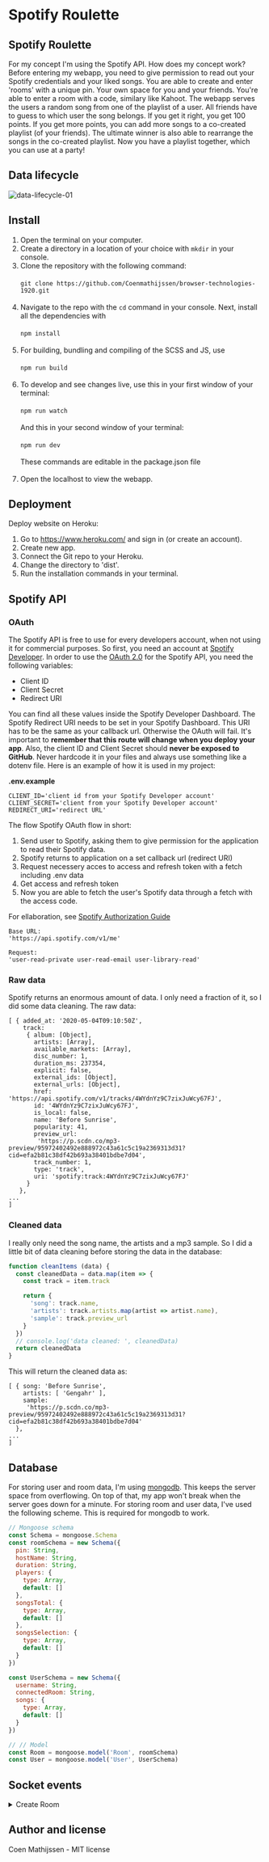 # Spotify Roulette
## Spotify Roulette
For my concept I'm using the Spotify API. How does my concept work? Before entering my webapp, you need to give permission to read out your Spotify credentials and your liked songs. You are able to create and enter 'rooms' with a unique pin. Your own space for you and your friends. You're able to enter a room with a code, similary like Kahoot. The webapp serves the users a random song from one of the playlist of a user. All friends have to guess to which user the song belongs. If you get it right, you get 100 points. If you get more points, you can add more songs to a co-created playlist (of your friends). The ultimate winner is also able to rearrange the songs in the co-created playlist. Now you have a playlist together, which you can use at a party!

## Data lifecycle
![data-lifecycle-01](https://user-images.githubusercontent.com/43337909/79839837-641a8400-83b5-11ea-896f-4e9dbc155346.jpg)

## Install
1. Open the terminal on your computer.
2. Create a directory in a location of your choice with `mkdir` in your console.
3. Clone the repository with the following command:
<br></br>
`git clone https://github.com/Coenmathijssen/browser-technologies-1920.git`
<br></br>
4. Navigate to the repo with the `cd` command in your console. Next, install all the dependencies with 
<br></br>
`npm install`
<br></br>
5. For building, bundling and compiling of the SCSS and JS, use
<br></br>
`npm run build`
<br></br>
6. To develop and see changes live, use this in your first window of your terminal:
<br></br>
`npm run watch`
<br></br>
And this in your second window of your terminal:
<br></br>
`npm run dev`
<br></br>
These commands are editable in the package.json file
<br></br>
6. Open the localhost to view the webapp.

## Deployment
Deploy website on Heroku:
1. Go to https://www.heroku.com/ and sign in (or create an account).
2. Create new app.
3. Connect the Git repo to your Heroku.
4. Change the directory to 'dist'.
5. Run the installation commands in your terminal.

## Spotify API
### OAuth
The Spotify API is free to use for every developers account, when not using it for commercial purposes. So first, you need an account at [Spotify Developer](https://developer.spotify.com/dashboard/). In order to use the [OAuth 2.0](https://oauth.net/2/) for the Spotify API, you need the following variables:
- Client ID
- Client Secret
- Redirect URI

You can find all these values inside the Spotify Developer Dashboard. The Spotify Redirect URI needs to be set in your Spotify Dashboard. This URI has to be the same as your callback url. Otherwise the OAuth will fail. It's important to **remember that this route will change when you deploy your app**. Also, the client ID and Client Secret should **never be exposed to GitHub**. Never hardcode it in your files and always use something like a dotenv file. Here is an example of how it is used in my project:

**.env.example**

```
CLIENT_ID='client id from your Spotify Developer account'
CLIENT_SECRET='client from your Spotify Developer account'
REDIRECT_URI='redirect URL'
```

The flow Spotify OAuth flow in short:
1. Send user to Spotify, asking them to give permission for the application to read their Spotify data. 
2. Spotify returns to application on a set callback url (redirect URI)
2. Request necessery acces to access and refresh token with a fetch including .env data
3. Get access and refresh token
4. Now you are able to fetch the user's Spotify data through a fetch with the access code.

For ellaboration, see [Spotify Authorization Guide](https://developer.spotify.com/documentation/general/guides/authorization-guide/)

```
Base URL:
'https://api.spotify.com/v1/me'

Request:
'user-read-private user-read-email user-library-read'
```

### Raw data
Spotify returns an enormous amount of data. I only need a fraction of it, so I did some data cleaning. The raw data:

```
[ { added_at: '2020-05-04T09:10:50Z',
    track:
     { album: [Object],
       artists: [Array],
       available_markets: [Array],
       disc_number: 1,
       duration_ms: 237354,
       explicit: false,
       external_ids: [Object],
       external_urls: [Object],
       href: 'https://api.spotify.com/v1/tracks/4WYdnYz9C7zixJuWcy67FJ',
       id: '4WYdnYz9C7zixJuWcy67FJ',
       is_local: false,
       name: 'Before Sunrise',
       popularity: 41,
       preview_url:
        'https://p.scdn.co/mp3-preview/95972402492e888972c43a61c5c19a2369313d31?cid=efa2b81c38df42b693a38401bdbe7d04',
       track_number: 1,
       type: 'track',
       uri: 'spotify:track:4WYdnYz9C7zixJuWcy67FJ'
     }
   },
...
]
```

### Cleaned data
I really only need the song name, the artists and a mp3 sample. So I did a little bit of data cleaning before storing the data in the database:

```javascript
function cleanItems (data) {
  const cleanedData = data.map(item => {
    const track = item.track

    return {
      'song': track.name,
      'artists': track.artists.map(artist => artist.name),
      'sample': track.preview_url
    }
  })
  // console.log('data cleaned: ', cleanedData)
  return cleanedData
}
```

This will return the cleaned data as:

```
[ { song: 'Before Sunrise',
    artists: [ 'Gengahr' ],
    sample:
     'https://p.scdn.co/mp3-preview/95972402492e888972c43a61c5c19a2369313d31?cid=efa2b81c38df42b693a38401bdbe7d04' 
  },
...
]
```

## Database 
For storing user and room data, I'm using [mongodb](https://www.mongodb.com/). This keeps the server space from overflowing. On top of that, my app won't break when the server goes down for a minute. For storing room and user data, I've used the following scheme. This is required for mongodb to work.

```javascript
// Mongoose schema
const Schema = mongoose.Schema
const roomSchema = new Schema({
  pin: String,
  hostName: String,
  duration: String,
  players: {
    type: Array,
    default: []
  },
  songsTotal: {
    type: Array,
    default: []
  },
  songsSelection: {
    type: Array,
    default: []
  }
})

const UserSchema = new Schema({
  username: String,
  connectedRoom: String,
  songs: {
    type: Array,
    default: []
  }
})

// // Model
const Room = mongoose.model('Room', roomSchema)
const User = mongoose.model('User', UserSchema)
```

## Socket events
<details>
<summary>
Create Room
</summary>
The user fills out his name and chooses the length of the game: 5min, 10min or 15min. A submit button is clicked, firing a `create room` event. Here, a random pin is created 
</details>


## Author and license
Coen Mathijssen - MIT license
